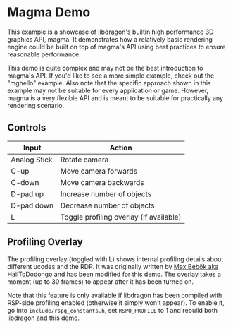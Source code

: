 # Magma Demo

This example is a showcase of libdragon's builtin high performance 3D graphics API, magma. 
It demonstrates how a relatively basic rendering engine could be built on top of magma's API using best practices to ensure reasonable performance.

This demo is quite complex and may not be the best introduction to magma's API. If you'd like to see a more simple example, check out the "mghello" example.
Also note that the specific approach shown in this example may not be suitable for every application or game. However, magma is a very flexible API and is meant to be suitable for practically any rendering scenario.

## Controls

| Input         | Action                                    |
| ------------- | ----------------------------------------- |
| Analog Stick  | Rotate camera                             |
| C-up          | Move camera forwards                      |
| C-down        | Move camera backwards                     |
| D-pad up      | Increase number of objects                |
| D-pad down    | Decrease number of objects                |
| L             | Toggle profiling overlay (if available)   |

## Profiling Overlay

The profiling overlay (toggled with L) shows internal profiling details about different ucodes and the RDP.
It was originally written by [Max Bebök aka HailToDodongo](https://github.com/HailToDodongo) and has been modified for this demo. The overlay takes a moment (up to 30 frames) to appear after it has been turned on.

Note that this feature is only available if libdragon has been compiled with RSP-side profiling enabled (otherwise it simply won't appear).
To enable it, go into `include/rspq_constants.h`, set `RSPQ_PROFILE` to 1 and rebuild both libdragon and this demo.